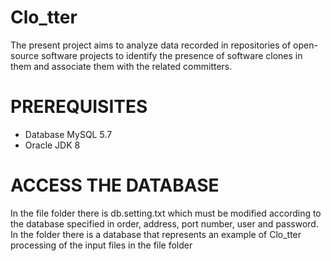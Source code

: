 # Clo_tter
The present project aims to analyze data recorded in repositories of open-source software projects to identify the presence of software clones in them and associate them with the related committers.

# PREREQUISITES
- Database MySQL 5.7
- Oracle JDK 8

# ACCESS THE DATABASE
In the file folder there is db.setting.txt which must be modified according to the database specified in order, address, port number, user and password.
In the folder there is a database that represents an example of Clo_tter processing of the input files in the file folder
